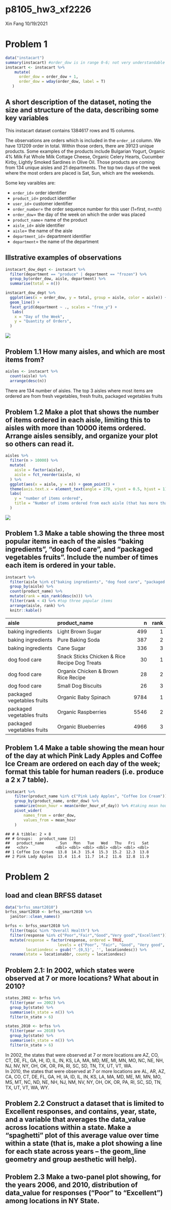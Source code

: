 p8105\_hw3\_xf2226
================
Xin Fang
10/19/2021

# Problem 1

``` r
data("instacart")
summary(instacart) #order_dow is in range 0-6; not very understandable
instacart <- instacart %>% 
    mutate(
      order_dow = order_dow + 1,
      order_dow = wday(order_dow, label = T)
   ) 
```

## A short description of the dataset, noting the size and structure of the data, describing some key variables

This instacart dataset contains 1384617 rows and 15 columns.

The observations are orders which is included in the `order_id` column.
We have 131209 order in total. Within those orders, there are 39123
unique products. Some examples of the products include Bulgarian Yogurt,
Organic 4% Milk Fat Whole Milk Cottage Cheese, Organic Celery Hearts,
Cucumber Kirby, Lightly Smoked Sardines in Olive Oil. Those products are
coming from 134 unique aisles and 21 departments. The top two days of
the week where the most orders are placed is Sat, Sun, which are the
weekends.

Some key varaibles are:

-   `order_id`= order identifier
-   `product_id`= product identifier
-   `user_id`= customer identifier
-   `order_number`= the order sequence number for this user (1=first,
    n=nth)
-   `order_dow`= the day of the week on which the order was placed
-   `product_name`= name of the product
-   `aisle_id`= aisle identifier
-   `aisle`= the name of the aisle
-   `department_id`= department identifier
-   `department`= the name of the department

## Illstrative examples of observations

``` r
instacart_dow_dept <- instacart %>% 
  filter(department == "produce" | department == "frozen") %>% 
  group_by(order_dow, aisle, department) %>% 
  summarise(total = n())

instacart_dow_dept %>% 
  ggplot(aes(x = order_dow, y = total, group = aisle, color = aisle)) + 
  geom_line() +
  facet_grid(department ~ ., scales = "free_y") +
   labs(
    x = "Day of the Week",
    y = "Quantity of Orders",
  )
```

![](p8105_hw3_xf2226_files/figure-gfm/unnamed-chunk-2-1.png)<!-- -->

## Problem 1.1 How many aisles, and which are most items from?

``` r
aisles <- instacart %>% 
  count(aisle) %>% 
  arrange(desc(n))
```

There are 134 number of aisles. The top 3 aisles where most items are
ordered are from fresh vegetables, fresh fruits, packaged vegetables
fruits

## Problem 1.2 Make a plot that shows the number of items ordered in each aisle, limiting this to aisles with more than 10000 items ordered. Arrange aisles sensibly, and organize your plot so others can read it.

``` r
aisles %>%
  filter(n > 10000) %>% 
  mutate(
    aisle = factor(aisle),
    aisle = fct_reorder(aisle, n)
  ) %>% 
  ggplot(aes(x = aisle, y = n)) + geom_point() +
  theme(axis.text.x = element_text(angle = 270, vjust = 0.5, hjust = 1)) + 
  labs(
    y = "number of items ordered", 
    title = "Number of items ordered from each aisle (that has more than 10000 items ordered)"
  )
```

![](p8105_hw3_xf2226_files/figure-gfm/unnamed-chunk-4-1.png)<!-- -->

## Problem 1.3 Make a table showing the three most popular items in each of the aisles “baking ingredients”, “dog food care”, and “packaged vegetables fruits”. Include the number of times each item is ordered in your table.

``` r
instacart %>% 
  filter(aisle %in% c("baking ingredients", "dog food care", "packaged vegetables fruits")) %>% 
  group_by(aisle) %>% 
  count(product_name) %>% 
  mutate(rank = min_rank(desc(n))) %>% 
  filter(rank < 4) %>% #top three popular items
  arrange(aisle, rank) %>% 
  knitr::kable()
```

| aisle                      | product\_name                                 |    n | rank |
|:---------------------------|:----------------------------------------------|-----:|-----:|
| baking ingredients         | Light Brown Sugar                             |  499 |    1 |
| baking ingredients         | Pure Baking Soda                              |  387 |    2 |
| baking ingredients         | Cane Sugar                                    |  336 |    3 |
| dog food care              | Snack Sticks Chicken & Rice Recipe Dog Treats |   30 |    1 |
| dog food care              | Organix Chicken & Brown Rice Recipe           |   28 |    2 |
| dog food care              | Small Dog Biscuits                            |   26 |    3 |
| packaged vegetables fruits | Organic Baby Spinach                          | 9784 |    1 |
| packaged vegetables fruits | Organic Raspberries                           | 5546 |    2 |
| packaged vegetables fruits | Organic Blueberries                           | 4966 |    3 |

## Problem 1.4 Make a table showing the mean hour of the day at which Pink Lady Apples and Coffee Ice Cream are ordered on each day of the week; format this table for human readers (i.e. produce a 2 x 7 table).

``` r
instacart %>% 
    filter(product_name %in% c("Pink Lady Apples", "Coffee Ice Cream")) %>% 
    group_by(product_name, order_dow) %>% 
    summarize(mean_hour = mean(order_hour_of_day)) %>% #taking mean hour of the day
    pivot_wider(
        names_from = order_dow,
        values_from = mean_hour
    )
```

    ## # A tibble: 2 × 8
    ## # Groups:   product_name [2]
    ##   product_name       Sun   Mon   Tue   Wed   Thu   Fri   Sat
    ##   <chr>            <dbl> <dbl> <dbl> <dbl> <dbl> <dbl> <dbl>
    ## 1 Coffee Ice Cream  13.8  14.3  15.4  15.3  15.2  12.3  13.8
    ## 2 Pink Lady Apples  13.4  11.4  11.7  14.2  11.6  12.8  11.9

# Problem 2

## load and clean BRFSS dataset

``` r
data("brfss_smart2010")
brfss_smart2010 <- brfss_smart2010 %>% 
  janitor::clean_names() 

brfss <- brfss_smart2010 %>%  
  filter(topic %in% "Overall Health") %>%
  filter(response %in% c("Poor","Fair","Good","Very good","Excellent")) %>%
  mutate(response = factor(response, ordered = TRUE, 
                       levels = c("Poor", "Fair", "Good", "Very good", "Excellent")),
         locationdesc = gsub('^.{0,5}', '', locationdesc)) %>% 
  rename(state = locationabbr, county = locationdesc)
```

## Problem 2.1: In 2002, which states were observed at 7 or more locations? What about in 2010?

``` r
states_2002 <- brfss %>% 
  filter(year == 2002) %>% 
  group_by(state) %>% 
  summarise(n_state = n()) %>% 
  filter(n_state > 6)

states_2010 <- brfss %>% 
  filter(year == 2010) %>% 
  group_by(state) %>% 
  summarise(n_state = n()) %>% 
  filter(n_state > 6)
```

In 2002, the states that were observed at 7 or more locations are AZ,
CO, CT, DE, FL, GA, HI, ID, IL, IN, KS, LA, MA, MD, ME, MI, MN, MO, NC,
NE, NH, NJ, NV, NY, OH, OK, OR, PA, RI, SC, SD, TN, TX, UT, VT, WA.  
In 2010, the states that were observed at 7 or more locations are AL,
AR, AZ, CA, CO, CT, DE, FL, GA, HI, IA, ID, IL, IN, KS, LA, MA, MD, ME,
MI, MN, MO, MS, MT, NC, ND, NE, NH, NJ, NM, NV, NY, OH, OK, OR, PA, RI,
SC, SD, TN, TX, UT, VT, WA, WY.

## Problem 2.2 Construct a dataset that is limited to Excellent responses, and contains, year, state, and a variable that averages the data\_value across locations within a state. Make a “spaghetti” plot of this average value over time within a state (that is, make a plot showing a line for each state across years – the geom\_line geometry and group aesthetic will help).

## Problem 2.3 Make a two-panel plot showing, for the years 2006, and 2010, distribution of data\_value for responses (“Poor” to “Excellent”) among locations in NY State.
